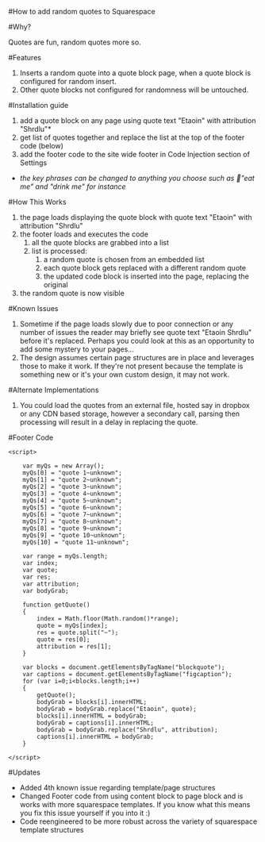 #How to add random quotes to Squarespace

#Why?

Quotes are fun, random quotes more so.

#Features

1. Inserts a random quote into a quote block page, when a quote block is configured for random insert.
2. Other quote blocks not configured for randomness will be untouched.

#Installation guide

1. add a quote block on any page using quote text "Etaoin" with attribution "Shrdlu"*
2. get list of quotes together and replace the list at the top of the footer code (below)
3. add the footer code to the site wide footer in Code Injection section of Settings

* *the key phrases can be changed to anything you choose such as "eat me" and "drink me" for instance*

#How This Works

1. the page loads displaying the quote block with quote text "Etaoin" with attribution "Shrdlu"
2. the footer loads and executes the code
	1. all the quote blocks are grabbed into a list
	2. list is processed:
		1. a random quote is chosen from an embedded list
		2. each quote block gets replaced with a different random quote
		3. the updated code block is inserted into the page, replacing the original
3. the random quote is now visible

#Known Issues

1. Sometime if the page loads slowly due to poor connection or any number of issues the reader may briefly see quote text "Etaoin Shrdlu" before it's replaced. Perhaps you could look at this as an opportunity to add some mystery to your pages...
3. The design assumes certain page structures are in place and leverages those to make it work. If they're not present because the template is something new or it's your own custom design, it may not work.

#Alternate Implementations

1. You could load the quotes from an external file, hosted say in dropbox or any CDN based storage, however a secondary call, parsing then processing will result in a delay in replacing the quote.

#Footer Code

	<script>
	
		var myQs = new Array();
		myQs[0] = "quote 1~unknown";
		myQs[1] = "quote 2~unknown";
		myQs[2] = "quote 3~unknown";
		myQs[3] = "quote 4~unknown";
	    myQs[4] = "quote 5~unknown";
	    myQs[5] = "quote 6~unknown";
	    myQs[6] = "quote 7~unknown";
	    myQs[7] = "quote 8~unknown";
	    myQs[8] = "quote 9~unknown";
	    myQs[9] = "quote 10~unknown";
	    myQs[10] = "quote 11~unknown";
	
		var range = myQs.length;
	  	var index;
	  	var quote;
	  	var res;
	  	var attribution;
	  	var bodyGrab;
	  
		function getQuote()
		{
			index = Math.floor(Math.random()*range);
			quote = myQs[index];
			res = quote.split("~");
			quote = res[0];
			attribution = res[1];
		}
	  	
		var blocks = document.getElementsByTagName("blockquote");
		var captions = document.getElementsByTagName("figcaption");
		for (var i=0;i<blocks.length;i++)
		{
			getQuote();
			bodyGrab = blocks[i].innerHTML;
			bodyGrab = bodyGrab.replace("Etaoin", quote);
			blocks[i].innerHTML = bodyGrab;
			bodyGrab = captions[i].innerHTML;
			bodyGrab = bodyGrab.replace("Shrdlu", attribution);
			captions[i].innerHTML = bodyGrab;
		}
	
	</script>

#Updates

* Added 4th known issue regarding template/page structures
* Changed Footer code from using content block to page block and is works with more squarespace templates. If you know what this means you fix this issue yourself if you into it :)
* Code reengineered to be more robust across the variety of squarespace template structures

